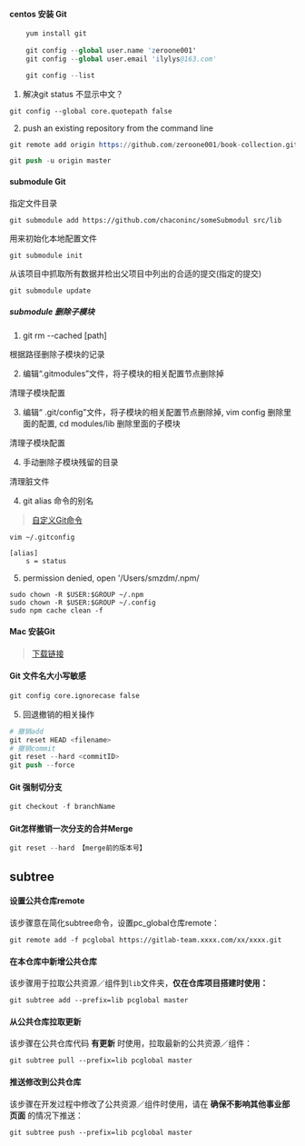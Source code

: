 #### centos 安装 Git

```s
    yum install git
    
    git config --global user.name 'zeroone001'
    git config --global user.email 'ilylys@163.com'

    git config --list

```
1. 解决git status 不显示中文？

`git config --global core.quotepath false`

2. push an existing repository from the command line

```s
git remote add origin https://github.com/zeroone001/book-collection.git

git push -u origin master
```

#### submodule Git

指定文件目录

`git submodule add https://github.com/chaconinc/someSubmodul src/lib`

用来初始化本地配置文件

`git submodule init`

从该项目中抓取所有数据并检出父项目中列出的合适的提交(指定的提交)
 
`git submodule update`

##### submodule 删除子模块

1. git rm --cached [path]

根据路径删除子模块的记录

2. 编辑“.gitmodules”文件，将子模块的相关配置节点删除掉

清理子模块配置

3. 编辑“ .git/config”文件，将子模块的相关配置节点删除掉, vim config 删除里面的配置, cd modules/lib 删除里面的子模块

清理子模块配置

4) 手动删除子模块残留的目录

清理脏文件


4. git alias 命令的别名
   
> [自定义Git命令](https://www.kawabangga.com/posts/2177)

`vim ~/.gitconfig`

```
[alias]
    s = status
```
5. permission denied, open '/Users/smzdm/.npm/

```
sudo chown -R $USER:$GROUP ~/.npm
sudo chown -R $USER:$GROUP ~/.config
sudo npm cache clean -f
```
#### Mac 安装Git

> [下载链接](https://sourceforge.net/projects/git-osx-installer/)

#### Git 文件名大小写敏感

```s
git config core.ignorecase false
```

5. 回退撤销的相关操作

```s
# 撤销add
git reset HEAD <filename>
# 撤销commit
git reset --hard <commitID>
git push --force
```

#### Git 强制切分支

```s
git checkout -f branchName
```

#### Git怎样撤销一次分支的合并Merge

```s
git reset --hard 【merge前的版本号】
```

## subtree

#### 设置公共仓库remote
该步骤意在简化subtree命令，设置pc_global仓库remote：

```shell
git remote add -f pcglobal https://gitlab-team.xxxx.com/xx/xxxx.git
```

#### 在本仓库中新增公共仓库
该步骤用于拉取公共资源／组件到`lib`文件夹，**仅在仓库项目搭建时使用：**

```shell
git subtree add --prefix=lib pcglobal master
```

#### 从公共仓库拉取更新
该步骤在公共仓库代码 **有更新** 时使用，拉取最新的公共资源／组件：

```shell
git subtree pull --prefix=lib pcglobal master
```

#### 推送修改到公共仓库
该步骤在开发过程中修改了公共资源／组件时使用，请在 **确保不影响其他事业部页面** 的情况下推送：

```shell
git subtree push --prefix=lib pcglobal master
```